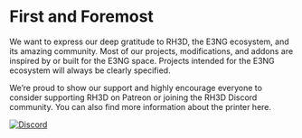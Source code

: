 # First and Foremost
We want to express our deep gratitude to RH3D, the E3NG ecosystem, and its amazing community.
Most of our projects, modifications, and addons are inspired by or built for the E3NG space. Projects intended for the E3NG ecosystem will always be clearly specified.

We’re proud to show our support and highly encourage everyone to consider supporting RH3D on Patreon or joining the RH3D Discord community.
You can also find more information about the printer here.


[![Discord](https://img.shields.io/discord/1362001299687866419?logo=discord&logoColor=white&label=Our%20Discord&labelColor=%237289da&color=%23424549)](https://discord.gg/bedcNsTH)
